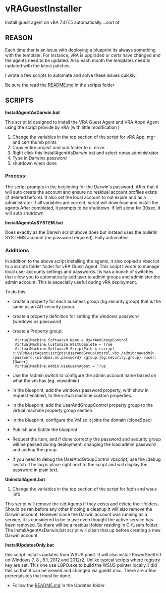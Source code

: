 # vRAGuestInstaller
Install guest agent on vRA 7.4/7.5 automatically....sort of

## REASON
Each time ther is an issue with deploying a blueprint its always something with the template. For instance, vRA is upgraded or certs have changed and the agents need to be updated. 
Also each month the templates need to updated with the latest patches. 

I wrote a few scripts to automate and solve these issues quickly. 

Be sure the read the [README.md](scripts/README.md) in the scripts folder

## SCRIPTS
**InstallAgentAsDarwin.bat**

This script id designed to install the VRA Guest Agent and VRA Appd Agent using the script provide by vRA (with little modification )
 1. Change the variables in the top section of the script for vRA App, mgr and cert thumb prints
 2. Copy entire project and sub folder to c: drive. 
 3. Right click this InstallAgentAsDarwin.bat and select runas administrator
 4. Type in Darwins password
 5. shutdown when done
 
### Process: 

The script prompts in the beginning for the Darwin's password. After that it will auto create the account and ensure no residual account profiles exists (if deleted before).
It also set the local account to not expire and as a administrator
If all variables are correct, script will download and install the agents
After completed, it prompts to be shutdown. If left alone for 30sec, it will auto shutdown

**InstallAgentAsSYSTEM.bat**

Does exactly as the Darwin script above does but instead uses the bulletin SYSTEMS account (no password required). Fully automated

### Additions

In addition to the above script installing the agents, it also copied a vbscript to a scripts folder folder for vRA Guest Agent. This script I wrote to manage local user accounts settings and passwords. Its has a bunch of switches that allow you to automatically add user to admin groups and administer the admin account. This is especially useful during vRA deployment. 

To do this:
 - create a property for each business group (bg.security.group) that is the same as an AD security group. 
 - create a property definition for setting the windows password (windows.os.password)
 - create a Property group:

        VirtualMachine.Software0.Name = UserAndGroupControl
        VirtualMachine.Customize.WaitComplete = True
        VirtualMachine.Software0.ScriptPath = cscript c:\VRMGuestAgent\scripts\UserAndGroupControl.vbs /admin:newadmin /password:{windows.os.password} /group:{bg.security.group} /user:{Owner}
        VirtualMachine.Admin.UseGuestAgent = True

 - Use the /admin switch to configure the admin account name based on what the vm has (eg. newadmin)
 - in the blueprint, add the windows password property, with show in request enabled, to the virtual machine custom properties. 
 - in the blueprint, add the UserAndGroupControl property group to the virtual machine property group section. 
 - in the blueprint, configure the VM so it joins the domain (cloneSpec)
 - Publish and Entitle the blueprint
 - Request the item, and if done correctly the password and security group will be passed during deployment, changing the load admin password and adding the group. 
 - If you need to debug the UserAndGroupControl vbscript, use the /debug switch. The log is place right next to the script and will display the password in plain text. 


**UninstallAgent.bat**

 1. Change the variables in the top section of the script for fqdn and wsus info
 
This script will remove the old Agents if they exists and delete their folders. Should be ran before any other if doing a cleanup
It will also remove the Darwin account. However since the Darwin account was running as a service, it is considered to be in use even thought the active service has been removed. So there will be a residual folder residing in C:\Users folder. The InstallAgentAsDarwin.bat script will clean that up before creating a new Darwin account. 

**InstallUpdatesOnly.bat**

this script installs updates from WSUS point. It will also install PowerShell 5.1 on Windows 7, 8 , 8.1, 2012 and 2012r2. Unlike typical scripts where registry key are set. 
This one use LGPO.exe to build the WSUS pointer locally. I did this so that it can be viewed and changed via gpedit.msc. There are a few prerequisites that must be done. 
 - Follow the [README.md](Updates/README.md) in the Updates folder